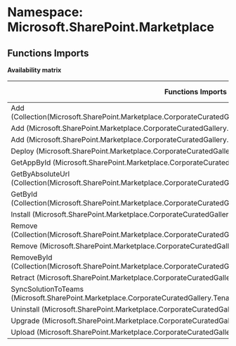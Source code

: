 # Namespace: Microsoft.SharePoint.Marketplace

## Functions Imports

**Availability matrix**

Functions Imports | SPO | SP 2019 | SP 2016 | SP 2013
----------|-----|---------|---------|--------
Add (Collection(Microsoft.SharePoint.Marketplace.CorporateCuratedGallery.SiteCollectionAppCatalogAllowedItem)) | ✔ | ✔ | ✖ | ✖
Add (Microsoft.SharePoint.Marketplace.CorporateCuratedGallery.SiteCollectionCorporateCatalogAccessor) | ✔ | ✔ | ✖ | ✖
Add (Microsoft.SharePoint.Marketplace.CorporateCuratedGallery.TenantCorporateCatalogAccessor) | ✔ | ✔ | ✖ | ✖
Deploy (Microsoft.SharePoint.Marketplace.CorporateCuratedGallery.CorporateCatalogAppMetadata) | ✔ | ✔ | ✖ | ✖
GetAppById (Microsoft.SharePoint.Marketplace.CorporateCuratedGallery.TenantCorporateCatalogAccessor) | ✔ | ✖ | ✖ | ✖
GetByAbsoluteUrl (Collection(Microsoft.SharePoint.Marketplace.CorporateCuratedGallery.SiteCollectionAppCatalogAllowedItem)) | ✖ | ✔ | ✖ | ✖
GetById (Collection(Microsoft.SharePoint.Marketplace.CorporateCuratedGallery.CorporateCatalogAppMetadata)) | ✔ | ✔ | ✖ | ✖
Install (Microsoft.SharePoint.Marketplace.CorporateCuratedGallery.CorporateCatalogAppMetadata) | ✔ | ✔ | ✖ | ✖
Remove (Collection(Microsoft.SharePoint.Marketplace.CorporateCuratedGallery.SiteCollectionAppCatalogAllowedItem)) | ✔ | ✔ | ✖ | ✖
Remove (Microsoft.SharePoint.Marketplace.CorporateCuratedGallery.CorporateCatalogAppMetadata) | ✔ | ✔ | ✖ | ✖
RemoveById (Collection(Microsoft.SharePoint.Marketplace.CorporateCuratedGallery.SiteCollectionAppCatalogAllowedItem)) | ✔ | ✔ | ✖ | ✖
Retract (Microsoft.SharePoint.Marketplace.CorporateCuratedGallery.CorporateCatalogAppMetadata) | ✔ | ✔ | ✖ | ✖
SyncSolutionToTeams (Microsoft.SharePoint.Marketplace.CorporateCuratedGallery.TenantCorporateCatalogAccessor) | ✔ | ✖ | ✖ | ✖
Uninstall (Microsoft.SharePoint.Marketplace.CorporateCuratedGallery.CorporateCatalogAppMetadata) | ✔ | ✔ | ✖ | ✖
Upgrade (Microsoft.SharePoint.Marketplace.CorporateCuratedGallery.CorporateCatalogAppMetadata) | ✔ | ✔ | ✖ | ✖
Upload (Microsoft.SharePoint.Marketplace.CorporateCuratedGallery.TenantCorporateCatalogAccessor) | ✔ | ✖ | ✖ | ✖
